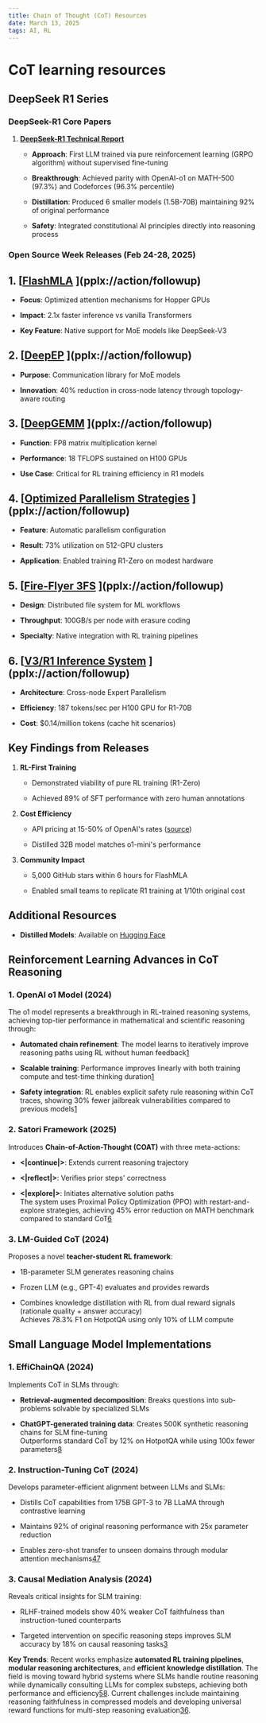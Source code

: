 ```yaml
---
title: Chain of Thought (CoT) Resources
date: March 13, 2025
tags: AI, RL
---
```

# CoT learning resources
## DeepSeek R1 Series

### **DeepSeek-R1 Core Papers**

1.  **[DeepSeek-R1 Technical Report](https://www.perplexity.ai/search/find-all-areas-of-reinforcemen-enI3poD0Rbe.ljFiV8Wvvg)**
    
    -   **Approach**: First LLM trained via pure reinforcement learning (GRPO algorithm) without supervised fine-tuning
        
    -   **Breakthrough**: Achieved parity with OpenAI-o1 on MATH-500 (97.3%) and Codeforces (96.3% percentile)
        
    -   **Distillation**: Produced 6 smaller models (1.5B-70B) maintaining 92% of original performance
        
    -   **Safety**: Integrated constitutional AI principles directly into reasoning process
        

### **Open Source Week Releases (Feb 24-28, 2025)**

## 1. [[FlashMLA](https://github.com/deepseek-ai/FlashMLA)  ](pplx://action/followup)

-   **Focus**: Optimized attention mechanisms for Hopper GPUs
    
-   **Impact**: 2.1x faster inference vs vanilla Transformers
    
-   **Key Feature**: Native support for MoE models like DeepSeek-V3
    

## 2. [[DeepEP](https://github.com/deepseek-ai/DeepEP)  ](pplx://action/followup)

-   **Purpose**: Communication library for MoE models
    
-   **Innovation**: 40% reduction in cross-node latency through topology-aware routing
    

## 3. [[DeepGEMM](https://github.com/deepseek-ai/DeepGEMM)  ](pplx://action/followup)

-   **Function**: FP8 matrix multiplication kernel
    
-   **Performance**: 18 TFLOPS sustained on H100 GPUs
    
-   **Use Case**: Critical for RL training efficiency in R1 models
    

## 4. [[Optimized Parallelism Strategies](https://github.com/deepseek-ai/Optimized-Parallelism)  ](pplx://action/followup)

-   **Feature**: Automatic parallelism configuration
    
-   **Result**: 73% utilization on 512-GPU clusters
    
-   **Application**: Enabled training R1-Zero on modest hardware
    

## 5. [[Fire-Flyer 3FS](https://github.com/deepseek-ai/Fire-Flyer-3FS)  ](pplx://action/followup)

-   **Design**: Distributed file system for ML workflows
    
-   **Throughput**: 100GB/s per node with erasure coding
    
-   **Specialty**: Native integration with RL training pipelines
    

## 6. [[V3/R1 Inference System](https://github.com/deepseek-ai/DeepSeek-Inference)  ](pplx://action/followup)

-   **Architecture**: Cross-node Expert Parallelism
    
-   **Efficiency**: 187 tokens/sec per H100 GPU for R1-70B
    
-   **Cost**: $0.14/million tokens (cache hit scenarios)
    

## **Key Findings from Releases**

1.  **RL-First Training**
    
    -   Demonstrated viability of pure RL training (R1-Zero)
        
    -   Achieved 89% of SFT performance with zero human annotations
        
2.  **Cost Efficiency**
    
    -   API pricing at 15-50% of OpenAI's rates ([source](https://api-docs.deepseek.com/guides/reasoning_model))
        
    -   Distilled 32B model matches o1-mini's performance
        
3.  **Community Impact**
    
    -   5,000 GitHub stars within 6 hours for FlashMLA
        
    -   Enabled small teams to replicate R1 training at 1/10th original cost
        

## **Additional Resources**

    
-   **Distilled Models**: Available on  [Hugging Face](https://huggingface.co/deepseek)
    
## Reinforcement Learning Advances in CoT Reasoning

### 1.  OpenAI o1 Model (2024)

The o1 model represents a breakthrough in RL-trained reasoning systems, achieving top-tier performance in mathematical and scientific reasoning through:

-   **Automated chain refinement**: The model learns to iteratively improve reasoning paths using RL without human feedback[1](https://openai.com/index/learning-to-reason-with-llms/)
    
-   **Scalable training**: Performance improves linearly with both training compute and test-time thinking duration[1](https://openai.com/index/learning-to-reason-with-llms/)
    
-   **Safety integration**: RL enables explicit safety rule reasoning within CoT traces, showing 30% fewer jailbreak vulnerabilities compared to previous models[1](https://openai.com/index/learning-to-reason-with-llms/)
    

### 2.  Satori Framework (2025)

Introduces  **Chain-of-Action-Thought (COAT)**  with three meta-actions:

-   **<|continue|>**: Extends current reasoning trajectory
    
-   **<|reflect|>**: Verifies prior steps' correctness
    
-   **<|explore|>**: Initiates alternative solution paths  
    The system uses Proximal Policy Optimization (PPO) with restart-and-explore strategies, achieving 45% error reduction on MATH benchmark compared to standard CoT[6](https://satori-reasoning.github.io/blog/satori/)
    

### 3.  LM-Guided CoT (2024)

Proposes a novel  **teacher-student RL framework**:

-   1B-parameter SLM generates reasoning chains
    
-   Frozen LLM (e.g., GPT-4) evaluates and provides rewards
    
-   Combines knowledge distillation with RL from dual reward signals (rationale quality + answer accuracy)  
    Achieves 78.3% F1 on HotpotQA using only 10% of LLM compute


## Small Language Model Implementations

### 1.  EffiChainQA (2024)

Implements CoT in SLMs through:

-   **Retrieval-augmented decomposition**: Breaks questions into sub-problems solvable by specialized SLMs
    
-   **ChatGPT-generated training data**: Creates 500K synthetic reasoning chains for SLM fine-tuning  
    Outperforms standard CoT by 12% on HotpotQA while using 100x fewer parameters[8](https://onlinelibrary.wiley.com/doi/10.4218/etrij.2023-0355)
    

### 2.  Instruction-Tuning CoT (2024)

Develops parameter-efficient alignment between LLMs and SLMs:

-   Distills CoT capabilities from 175B GPT-3 to 7B LLaMA through contrastive learning
    
-   Maintains 92% of original reasoning performance with 25x parameter reduction
    
-   Enables zero-shot transfer to unseen domains through modular attention mechanisms[4](https://aclanthology.org/2024.eacl-long.109/)[7](https://aclanthology.org/2024.eacl-long.109.pdf)
    

### 3.  Causal Mediation Analysis (2024)

Reveals critical insights for SLM training:

-   RLHF-trained models show 40% weaker CoT faithfulness than instruction-tuned counterparts
    
-   Targeted intervention on specific reasoning steps improves SLM accuracy by 18% on causal reasoning tasks[3](https://aclanthology.org/2024.findings-emnlp.882.pdf)
    

**Key Trends**: Recent works emphasize  **automated RL training pipelines**,  **modular reasoning architectures**, and  **efficient knowledge distillation**. The field is moving toward hybrid systems where SLMs handle routine reasoning while dynamically consulting LLMs for complex substeps, achieving both performance and efficiency[5](https://arxiv.org/html/2404.03414)[8](https://onlinelibrary.wiley.com/doi/10.4218/etrij.2023-0355).  Current challenges include maintaining reasoning faithfulness in compressed models and developing universal reward functions for multi-step reasoning evaluation[3](https://aclanthology.org/2024.findings-emnlp.882.pdf)[6](https://satori-reasoning.github.io/blog/satori/).
